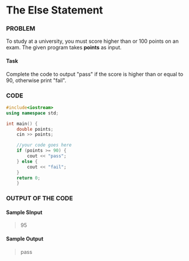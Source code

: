 # The Else Statement

### PROBLEM

To study at a university, you must score higher than or 100 points on an exam.
The given program takes __points__ as input.

#### Task
Complete the code to output "pass" if the score is higher than or equal to 90, otherwise print "fail".

### CODE
```cpp
#include<iostream>
using namespace std;

int main() {
    double points;
    cin >> points;

    //your code goes here
    if (points >= 90) {
        cout << "pass";
    } else {
        cout << "fail";
    }
    return 0;
    }
```

### OUTPUT OF THE CODE
#### Sample SInput
> 95<br>

#### Sample Output
> pass<br>